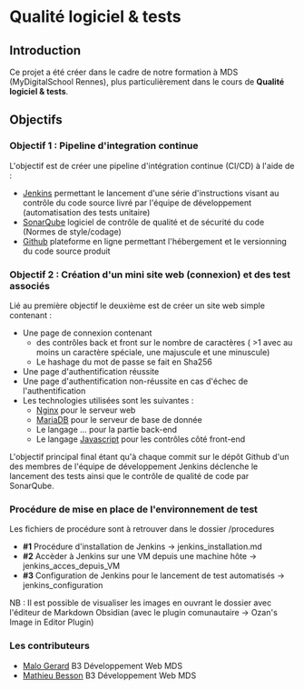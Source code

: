 #  Qualité logiciel & tests
## Introduction

Ce projet a été créer dans le cadre de notre formation à MDS (MyDigitalSchool Rennes), plus particulièrement dans le cours de **Qualité logiciel & tests**.

## Objectifs 
### Objectif 1 : Pipeline d'integration continue 
L'objectif est de créer une pipeline d'intégration continue (CI/CD) à l'aide de :

- [Jenkins](https://www.jenkins.io/) permettant le lancement d'une série d'instructions visant au contrôle du code source livré par l'équipe de développement (automatisation des tests unitaire)
- [SonarQube](https://www.sonarqube.org/) logiciel de contrôle de qualité et de sécurité du code (Normes de style/codage)
- [Github](https://github.com) plateforme en ligne permettant l'hébergement et le versionning du code source produit


### Objectif 2 : Création d'un mini site web (connexion) et des test associés  
Lié au première objectif le deuxième est de créer un site web simple contenant : 

- Une page de connexion contenant
	-  des contrôles back et front sur le nombre de caractères ( >1 avec au moins un caractère spéciale, une majuscule et une minuscule)
	-  Le hashage du mot de passe se fait en Sha256
- Une page d'authentification réussite 
- Une page d'authentification non-réussite en cas d'échec de l'authentification  
- Les technologies utilisées sont les suivantes : 
	- [Nginx](https://www.nginx.com/) pour le serveur web 
	- [MariaDB](https://mariadb.com/fr/) pour le serveur de base de donnée 
	- Le langage ... pour la partie back-end
	- Le langage [Javascript](https://developer.mozilla.org/fr/docs/Web/JavaScript) pour les contrôles côté front-end 


L'objectif principal final étant qu'à chaque commit sur le dépôt Github d'un des membres de l'équipe de développement Jenkins déclenche le lancement des tests ainsi que le contrôle de qualité de code par SonarQube.

### Procédure de mise en place de l'environnement de test 
Les fichiers de procédure sont à retrouver dans le dossier /procedures
- **#1** Procédure d'installation de Jenkins -> jenkins_installation.md
- **#2** Accèder à Jenkins sur une VM depuis une machine hôte -> jenkins_acces_depuis_VM
- **#3** Configuration de Jenkins pour le lancement de test automatisés -> jenkins_configuration


NB : Il est possible de visualiser les images en ouvrant le dossier avec l'éditeur de Markdown Obsidian (avec le plugin comunautaire -> Ozan's Image in Editor Plugin)

### Les contributeurs 

- [Malo Gerard](https://github.com/MaloGerardMDS) B3 Développement Web MDS
- [Mathieu Besson](https://github.com/MathieuBesson/) B3 Développement Web MDS

